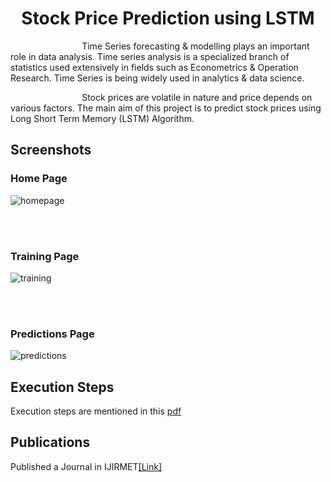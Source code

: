 <h1 align="center">Stock Price Prediction using LSTM</h1>

&nbsp;&nbsp;&nbsp;&nbsp;&nbsp;&nbsp;&nbsp;&nbsp;&nbsp;&nbsp;&nbsp;&nbsp;&nbsp;&nbsp;&nbsp;&nbsp;&nbsp;&nbsp;&nbsp;&nbsp;&nbsp;&nbsp;&nbsp;&nbsp;&nbsp;&nbsp;&nbsp;&nbsp;
Time Series forecasting & modelling plays an important role in data analysis. Time series analysis is a specialized branch of statistics used extensively in fields such as Econometrics & Operation Research. Time Series is being widely used in analytics & data science. 

&nbsp;&nbsp;&nbsp;&nbsp;&nbsp;&nbsp;&nbsp;&nbsp;&nbsp;&nbsp;&nbsp;&nbsp;&nbsp;&nbsp;&nbsp;&nbsp;&nbsp;&nbsp;&nbsp;&nbsp;&nbsp;&nbsp;&nbsp;&nbsp;&nbsp;&nbsp;&nbsp;&nbsp;
Stock prices are volatile in nature and price depends on various factors. The main aim of this project is to predict stock prices using Long Short Term Memory (LSTM) Algorithm.

## Screenshots

### Home Page
![homepage](https://github.com/Rajalakshmih/Stock-Market-Analysis-using-LSTM/assets/141210581/bbf88486-91bc-4150-9082-c11b4d8cab3e)

<br /><br />

### Training Page

![training](https://github.com/Rajalakshmih/Stock-Market-Analysis-using-LSTM/assets/141210581/f8cbe096-5451-4012-b2d9-bc25c26728bc)

<br /><br />


### Predictions Page

![predictions](https://github.com/Rajalakshmih/Stock-Market-Analysis-using-LSTM/assets/141210581/82f1ee92-1e7c-41bf-8d41-0ddea9fe59e9)

## Execution Steps

Execution steps are mentioned in this [pdf](./ExecutionSteps.pdf)

## Publications

Published a Journal in IJIRMET[[Link]](https://ijirmet.com/vol8/2023/issue3/7.pdf)
